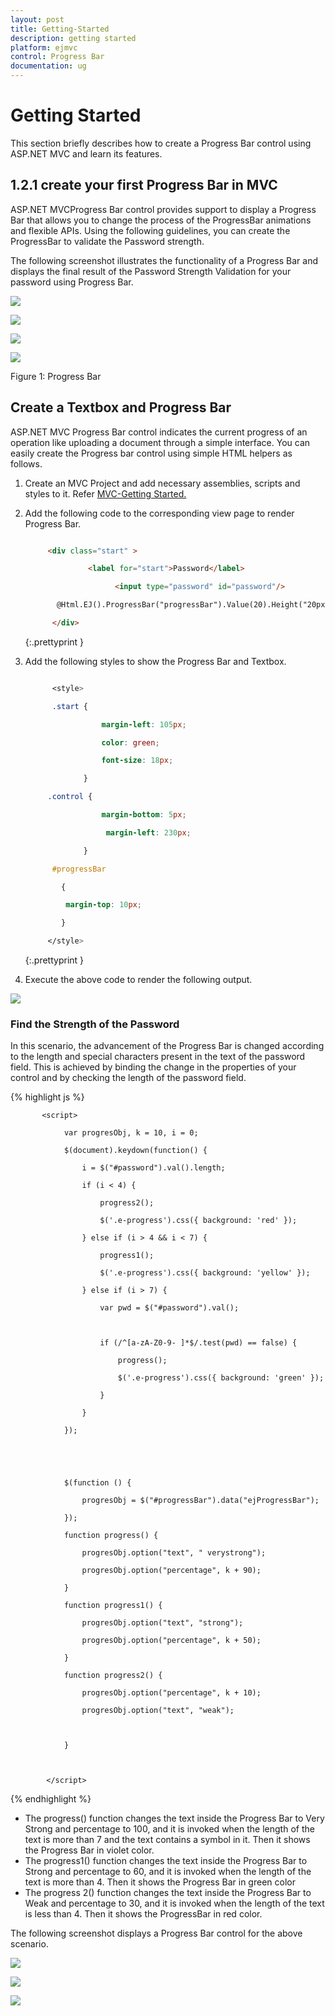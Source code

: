 ```yaml
---
layout: post
title: Getting-Started
description: getting started
platform: ejmvc
control: Progress Bar
documentation: ug
---
```


# Getting Started

This section briefly describes how to create a Progress Bar control using ASP.NET MVC and learn its features.

## 1.2.1 create your first Progress Bar in MVC

ASP.NET MVCProgress Bar control provides support to display a Progress Bar that allows you to change the process of the ProgressBar animations and flexible APIs. Using the following guidelines, you can create the ProgressBar to validate the Password strength.

The following screenshot illustrates the functionality of a Progress Bar and displays the final result of the Password Strength Validation for your password using Progress Bar.

![](Getting-Started_images/Getting-Started_img1.png)

![](Getting-Started_images/Getting-Started_img2.png)

![](Getting-Started_images/Getting-Started_img3.png)



![](Getting-Started_images/Getting-Started_img4.png)



Figure 1: Progress Bar

## Create a Textbox and Progress Bar

ASP.NET MVC Progress Bar control indicates the current progress of an operation like uploading a document through a simple interface. You can easily create the Progress bar control using simple HTML helpers as follows.

1. Create an MVC Project and add necessary assemblies, scripts and styles to it. 
   Refer [MVC-Getting Started.](http://help.syncfusion.com/ug/js/Documents/gettingstartedwithmv.htm)



2. Add the following code to the corresponding view page to render Progress Bar.

   ~~~ html
   
		<div class="start" >

				 <label for="start">Password</label>

					   <input type="password" id="password"/>

		  @Html.EJ().ProgressBar("progressBar").Value(20).Height("20px").Width("180px") 

		 </div>

   ~~~
   {:.prettyprint }

3. Add the following styles to show the Progress Bar and Textbox.


   ~~~ css
   
		 <style>

		 .start {

					margin-left: 105px;

					color: green;

					font-size: 18px;

				}

		.control {

					margin-bottom: 5px;

					 margin-left: 230px;

				}

		 #progressBar

		   {

			margin-top: 10px;

		   }

		</style>

   ~~~
   {:.prettyprint }

4. Execute the above code to render the following output. 



![](Getting-Started_images/Getting-Started_img5.png)



### Find the Strength of the Password

In this scenario, the advancement of the Progress Bar is changed according to the length and special characters present in the text of the password field. This is achieved by binding the change in the properties of your control and by checking the length of the password field.

{% highlight js %}

		   <script> 

				var progresObj, k = 10, i = 0;

				$(document).keydown(function() {

					i = $("#password").val().length;

					if (i < 4) {

						progress2();

						$('.e-progress').css({ background: 'red' });

					} else if (i > 4 && i < 7) {

						progress1();

						$('.e-progress').css({ background: 'yellow' });

					} else if (i > 7) {

						var pwd = $("#password").val();



						if (/^[a-zA-Z0-9- ]*$/.test(pwd) == false) {

							progress();

							$('.e-progress').css({ background: 'green' });

						}

					}

				});





				$(function () {

					progresObj = $("#progressBar").data("ejProgressBar");       

				});

				function progress() {

					progresObj.option("text", " verystrong");

					progresObj.option("percentage", k + 90);

				}

				function progress1() {

					progresObj.option("text", "strong");

					progresObj.option("percentage", k + 50);

				}

				function progress2() {

					progresObj.option("percentage", k + 10);

					progresObj.option("text", "weak");  



				}



			</script>

{% endhighlight %}

* The progress() function changes the text inside the Progress Bar to Very Strong and percentage to 100, and it is invoked when the length of the text is more than 7 and the text contains a symbol in it. Then it shows the Progress Bar in violet color.
* The progress1() function changes the text inside the Progress Bar to Strong and percentage to 60, and it is invoked when the length of the text is more than 4. Then it shows the Progress Bar in green color
* The progress 2() function changes the text inside the Progress Bar to Weak and percentage to 30, and it is invoked when the length of the text is less than 4. Then it shows the ProgressBar in red color.

The following screenshot displays a Progress Bar control for the above scenario.



![](Getting-Started_images/Getting-Started_img6.png)



![](Getting-Started_images/Getting-Started_img7.png)



![](Getting-Started_images/Getting-Started_img8.png)






